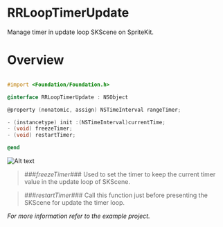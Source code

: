 RRLoopTimerUpdate
=================

Manage timer in update loop SKScene on SpriteKit.

Overview
========

```Objective-C

#import <Foundation/Foundation.h>

@interface RRLoopTimerUpdate : NSObject

@property (nonatomic, assign) NSTimeInterval rangeTimer;

- (instancetype) init :(NSTimeInterval)currentTime;
- (void) freezeTimer;
- (void) restartTimer;

@end

````

![Alt text](https://raw.githubusercontent.com/remirobert/RRLoopTimerUpdate/master/ProjectTest/record.gif "Project Test")

>###*freezeTimer*###
> Used to set the timer to keep the current timer value in the update loop of SKScene.

>###*restartTimer*###
> Call this function just before presenting the SKScene for update the timer loop.

*For more information refer to the example project.*

